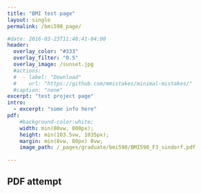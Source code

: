 ```yaml
---
title: "BMI test page"
layout: single
permalink: /bmi598_page/

#date: 2016-03-23T11:48:41-04:00
header:
  overlay_color: "#333"
  overlay_filter: "0.5"
  overlay_image: /sunset.jpg
  #actions:
  #  - label: "Download"
  #    url: "https://github.com/mmistakes/minimal-mistakes/"
  #caption: "none"
excerpt: "test project page"
intro: 
  - excerpt: "some info here"   
pdf:
    #background-color:white;
    width: min(80vw, 800px);
    height: min(103.5vw, 1035px);
    margin: min(8vw, 80px) 0vw;
    image_path: /_pages/graduate/bmi598/BMI598_F3_sindorf.pdf
   
---
```

## PDF attempt
<object data="{{ site.url }}{{ site.baseurl }/_pages/graduate/bmi598/BMI598_F3_sindorf.pdf" width="min(80vw, 800px)" height="min(103.5vw, 1035px)" type='application/pdf'></object>
